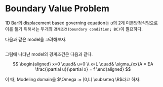 # Boundary Value Problem
1D Bar의 displacement based governing equation는 $u$의 2계 미분방정식임으로 이를 풀기 위해서는 두개의 `경계조건(boundary condition; BC)`이 필요하다.

다음과 같은 model을 고려해보자.

```{figure} _image/0201.png
```

그림에 나타난 model의 경계조건은 다음과 같다.

$$ \begin{aligned} x=0 \quad& u=0 \\ x=L \quad& \sigma_{xx}A = EA \frac{\partial u}{\partial x} = f \end{aligned} $$

이 때, Modeling domain을 $\Omega := [0,L] \subseteq \R$라고 하자.